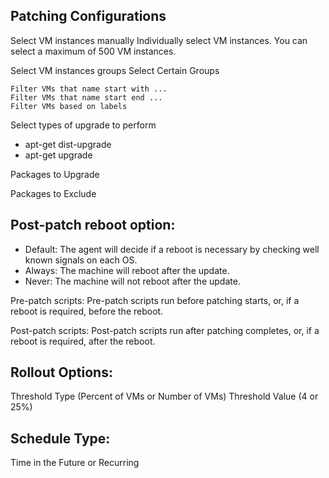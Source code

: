 Patching Configurations
------------------------

Select VM instances manually
	Individually select VM instances. You can select a maximum of 500 VM instances.


Select VM instances groups
	Select Certain Groups

	Filter VMs that name start with ...
	Filter VMs that name start end ...
	Filter VMs based on labels


Select types of upgrade to perform

- apt-get dist-upgrade
- apt-get upgrade

Packages to Upgrade

Packages to Exclude


Post-patch reboot option:
-------------------------

- Default: The agent will decide if a reboot is necessary by checking well known signals on each OS.
- Always: The machine will reboot after the update.
- Never: The machine will not reboot after the update.


Pre-patch scripts:
	Pre-patch scripts run before patching starts, or, if a reboot is required, before the reboot.

Post-patch scripts:
	Post-patch scripts run after patching completes, or, if a reboot is required, after the reboot.


Rollout Options:
----------------
Threshold Type (Percent of VMs or Number of VMs)
Threshold Value (4 or 25%)



Schedule Type:
--------------

Time in the Future or Recurring
